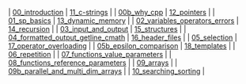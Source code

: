 | [00_introduction](?p=00_introduction) | [11_c-strings](?p=11_c-strings) |
| [00b_why_cpp](?p=00b_why_cpp)         | [12_pointers](?p=12_pointers) |
| [01_sp_basics](?p=01_sp_basics) | [13_dynamic_memory](?p=13_dynamic_memory) |
| [02_variables_operators_errors](?p=02_variables_operators_errors) | [14_recursion](?p=14_recursion) |
| [03_input_and_output](?p=03_input_and_output) | [15_structures](?p=15_structures) |
| [04_formatted_output_getline_cmath](?p=04_formatted_output_getline_cmath) | [16_header_files](?p=16_header_files) |
| [05_selection](?p=05_selection) | [17_operator_overloading](?p=17_operator_overloading) |
| [05b_epsilon_comparison](?p=05b_epsilon_comparison) | [18_templates](?p=18_templates) |
| [06_repetition](?p=06_repetition) |
| [07_functions_value_parameters](?p=07_functions_value_parameters) |
| [08_functions_reference_parameters](?p=08_functions_reference_parameters) |
| [09_arrays](?p=09_arrays) |
| [09b_parallel_and_multi_dim_arrays](?p=09b_parallel_and_multi_dim_arrays) |
| [10_searching_sorting](?p=10_searching_sorting) |

















